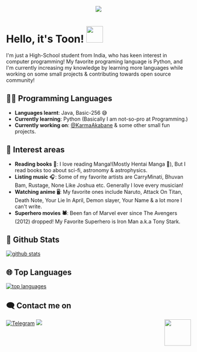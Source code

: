 <div align="center">
    <img src="https://telegra.ph//file/aba802b94012d57c2311c.jpg">
</div>

# Hello, it's Toon! <img src="https://raw.githubusercontent.com/MartinHeinz/MartinHeinz/master/wave.gif" width="45px">

I'm just a High-School student from India, who has keen interest in computer programming! My favorite programing language is Python, and I'm currently increasing my knowledge by learning more languages while working on some small projects & contributing towards open source community!
## 👨‍💻 Programming Languages

- **Languages learnt**: Java, Basic-256 😅
- **Currently learning**: Python
     (Basically I am not-so-pro at Programming.)
- **Currently working on**: [@KarmaAkabane](http://t.me/KarmaAkabaneRoBoT) & some other small fun projects.

## 🌟 Interest areas
- **Reading books** 📖: I love reading Manga!(Mostly Hentai Manga 🌚), But I read books too about sci-fi, astronomy & astrophysics.
- **Listing music** 🎧: Some of my favorite artists are CarryMinati, Bhuvan Bam, Rustage, None Like Joshua etc. Generally I love every musician!
- **Watching anime** 🖥️: My favorite ones include Naruto, Attack On Titan, Death Note, Your Lie In April, Demon slayer, Your Name & a lot more I can't write.
- **Superhero movies 🕷️**: Been fan of Marvel ever since The Avengers (2012) dropped! My Favorite Superhero is Iron Man a.k.a Tony Stark.

##  🐙 **Github Stats**

[![github stats](https://github-readme-stats.vercel.app/api?username=IAmKarToon&show_icons=true&theme=radical)](https://github.com/IAmKarToon)

## 🌐 **Top Languages**

[![top languages](https://github-readme-stats.vercel.app/api/top-langs/?username=IAmKarToon&show_icons=true&theme=radical&layout=compact)](https://github.com/IAmKarToon)
   

## 🗨️ Contact me on


[![Telegram](https://img.shields.io/badge/telegram-1b77FF.svg?style=for-the-badge&logo=telegram)](https://t.me/MeKarToon)
<a href="https://twitter.com/AmKarToon"><img src="https://img.shields.io/badge/Twitter-blue.svg?style=for-the-badge&logo=twitter"></a> <img src="https://64.media.tumblr.com/34784257378ce2c51675599159735772/tumblr_nd3b8i2gL01sedjuto1_400.gifv" align="right" width="72"/>
